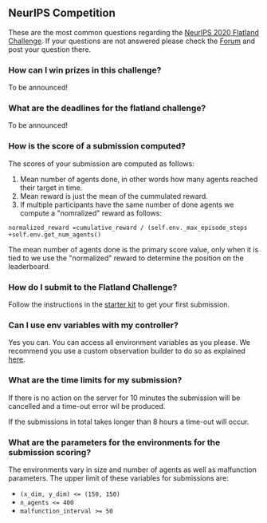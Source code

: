 NeurIPS Competition
---

These are the most common questions regarding the [NeurIPS 2020 Flatland Challenge](https://www.aicrowd.com/challenges/neurips-2020-flatland-challenge/).
If your questions are not answered please check the [Forum](https://discourse.aicrowd.com/c/flatland-challenge?_ga=2.33753761.1627822449.1571622829-1432296534.1549103074) and post your question there.

### How can I win prizes in this challenge?

To be announced!

### What are the deadlines for the flatland challenge?

To be announced!

<!--
- The beta round starts on the 1st of July 2019 and ends on the 30th of July 2019
- Round 1 closed on Sunday, 13th of October 2019, 12 PM. UTC +1
- Round 2 closes on Sunday, 5th of January 2020, 12 PM. UTC +1
-->

### How is the score of a submission computed?
The scores of your submission are computed as follows:

1. Mean number of agents done, in other words how many agents reached their target in time.
2. Mean reward is just the mean of the cummulated reward.
3. If multiple participants have the same number of done agents we compute a "nomralized" reward as follows:

```
normalized_reward =cumulative_reward / (self.env._max_episode_steps +self.env.get_num_agents()
```

The mean number of agents done is the primary score value, only when it is tied to we use the "normalized" reward to determine the position on the leaderboard.

### How do I submit to the Flatland Challenge?
Follow the instructions in the [starter kit](https://github.com/AIcrowd/flatland-challenge-starter-kit) to get your first submission.

### Can I use env variables with my controller?
Yes you can. You can access all environment variables as you please. We recommend you use a custom observation builder to do so as explained [here](http://flatland-rl-docs.s3-website.eu-central-1.amazonaws.com/03_tutorials.html#custom-observations-and-custom-predictors-tutorial).

### What are the time limits for my submission?
If there is no action on the server for 10 minutes the submission will be cancelled and a time-out error wil be produced.

If the submissions in total takes longer than 8 hours a time-out will occur.

### What are the parameters for the environments for the submission scoring?
The environments vary in size and number of agents as well as malfunction parameters. The upper limit of these variables for submissions are:
- `(x_dim, y_dim) <= (150, 150)`
- `n_agents <= 400`
- `malfunction_interval >= 50`
